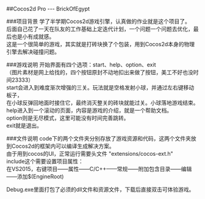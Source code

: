 ##Cocos2d Pro --- BrickOfEgypt

###项目背景
学了半学期Cocos2d游戏引擎，认真做的作业就是这个项目了。  
后面自己花了一天在队友的工作基础上定迭代计划，一个问题一个问题去优化，最后也是小有成就感。  
这是一个很简单的游戏，其实就是打砖块换了个包装，用到Cocos2d本身的物理引擎去解决碰撞问题。

###游戏说明
开始界面有四个选项：start、help、option、exit  
（图片素材是网上给找的，四个按钮原封不动地扣出来做了按钮，美工不好也没时间23333）  
start会进入到难度渐次增强的三关。玩法就是空格发射小球，并通过左右键移动板子，  
在小球反弹回地面时接住它，最终消灭整关的砖块就能过关。小球落地游戏结束。  
help进入到一个滚动的页面，内容是游戏的介绍，就是一个帮助文档。  
option则是无尽模式，这里可能没有时间完善跳转。  
exit就是退出。

###文件说明
code下的两个文件夹分别存放了游戏资源和代码，这两个文件夹放到Cocos2d的框架内可以编译生成解决方案。  
由于用到cocos的UI，正常运行需要头文件 "extensions/cocos-ext.h"  
include这个需要设置项目属性：  
在VS2015，右键项目——属性——C/C++——常规——附加包含目录——编辑——添加$(EngineRoot)  

Debug.exe里面打包了必须的dll文件和资源文件，下载后直接双击可体验游戏。